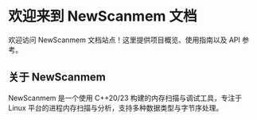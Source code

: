 # 欢迎来到 NewScanmem 文档

欢迎访问 NewScanmem 文档站点！这里提供项目概览、使用指南以及 API 参考。

## 关于 NewScanmem

NewScanmem 是一个使用 C++20/23 构建的内存扫描与调试工具，专注于 Linux 平台的进程内存扫描与分析，支持多种数据类型与字节序处理。
